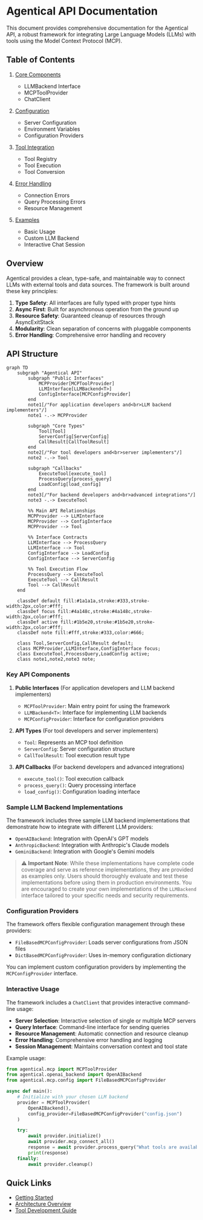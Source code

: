 # Agentical API Documentation

This document provides comprehensive documentation for the Agentical API, a robust framework for integrating Large Language Models (LLMs) with tools using the Model Context Protocol (MCP).

## Table of Contents

1. [Core Components](./core.md)
   - LLMBackend Interface
   - MCPToolProvider
   - ChatClient

2. [Configuration](./configuration.md)
   - Server Configuration
   - Environment Variables
   - Configuration Providers

3. [Tool Integration](./tool_integration.md)
   - Tool Registry
   - Tool Execution
   - Tool Conversion

4. [Error Handling](./error_handling.md)
   - Connection Errors
   - Query Processing Errors
   - Resource Management

5. [Examples](./examples.md)
   - Basic Usage
   - Custom LLM Backend
   - Interactive Chat Session

## Overview

Agentical provides a clean, type-safe, and maintainable way to connect LLMs with external tools and data sources. The framework is built around these key principles:

1. **Type Safety**: All interfaces are fully typed with proper type hints
2. **Async First**: Built for asynchronous operation from the ground up
3. **Resource Safety**: Guaranteed cleanup of resources through AsyncExitStack
4. **Modularity**: Clean separation of concerns with pluggable components
5. **Error Handling**: Comprehensive error handling and recovery

## API Structure

```mermaid
graph TD
    subgraph "Agentical API"
        subgraph "Public Interfaces"
            MCPProvider[MCPToolProvider]
            LLMInterface[LLMBackend<T>]
            ConfigInterface[MCPConfigProvider]
        end
        note1[/"For application developers and<br>LLM backend implementers"/]
        note1 -.-> MCPProvider

        subgraph "Core Types"
            Tool[Tool]
            ServerConfig[ServerConfig]
            CallResult[CallToolResult]
        end
        note2[/"For tool developers and<br>server implementers"/]
        note2 -.-> Tool

        subgraph "Callbacks"
            ExecuteTool[execute_tool]
            ProcessQuery[process_query]
            LoadConfig[load_config]
        end
        note3[/"For backend developers and<br>advanced integrations"/]
        note3 -.-> ExecuteTool

        %% Main API Relationships
        MCPProvider --> LLMInterface
        MCPProvider --> ConfigInterface
        MCPProvider --> Tool

        %% Interface Contracts
        LLMInterface --> ProcessQuery
        LLMInterface --> Tool
        ConfigInterface --> LoadConfig
        ConfigInterface --> ServerConfig

        %% Tool Execution Flow
        ProcessQuery --> ExecuteTool
        ExecuteTool --> CallResult
        Tool --> CallResult
    end

    classDef default fill:#1a1a1a,stroke:#333,stroke-width:2px,color:#fff;
    classDef focus fill:#4a148c,stroke:#4a148c,stroke-width:2px,color:#fff;
    classDef active fill:#1b5e20,stroke:#1b5e20,stroke-width:2px,color:#fff;
    classDef note fill:#fff,stroke:#333,color:#666;

    class Tool,ServerConfig,CallResult default;
    class MCPProvider,LLMInterface,ConfigInterface focus;
    class ExecuteTool,ProcessQuery,LoadConfig active;
    class note1,note2,note3 note;
```

### Key API Components

1. **Public Interfaces** (For application developers and LLM backend implementers)
   - `MCPToolProvider`: Main entry point for using the framework
   - `LLMBackend<T>`: Interface for implementing LLM backends
   - `MCPConfigProvider`: Interface for configuration providers

2. **API Types** (For tool developers and server implementers)
   - `Tool`: Represents an MCP tool definition
   - `ServerConfig`: Server configuration structure
   - `CallToolResult`: Tool execution result type

3. **API Callbacks** (For backend developers and advanced integrations)
   - `execute_tool()`: Tool execution callback
   - `process_query()`: Query processing interface
   - `load_config()`: Configuration loading interface

### Sample LLM Backend Implementations

The framework includes three sample LLM backend implementations that demonstrate how to integrate with different LLM providers:

- `OpenAIBackend`: Integration with OpenAI's GPT models
- `AnthropicBackend`: Integration with Anthropic's Claude models
- `GeminiBackend`: Integration with Google's Gemini models

> **⚠️ Important Note**: While these implementations have complete code coverage and serve as reference implementations, they are provided as examples only. Users should thoroughly evaluate and test these implementations before using them in production environments. You are encouraged to create your own implementations of the `LLMBackend` interface tailored to your specific needs and security requirements.

### Configuration Providers

The framework offers flexible configuration management through these providers:

- `FileBasedMCPConfigProvider`: Loads server configurations from JSON files
- `DictBasedMCPConfigProvider`: Uses in-memory configuration dictionary

You can implement custom configuration providers by implementing the `MCPConfigProvider` interface.

### Interactive Usage

The framework includes a `ChatClient` that provides interactive command-line usage:

- **Server Selection**: Interactive selection of single or multiple MCP servers
- **Query Interface**: Command-line interface for sending queries
- **Resource Management**: Automatic connection and resource cleanup
- **Error Handling**: Comprehensive error handling and logging
- **Session Management**: Maintains conversation context and tool state

Example usage:
```python
from agentical.mcp import MCPToolProvider
from agentical.openai_backend import OpenAIBackend
from agentical.mcp.config import FileBasedMCPConfigProvider

async def main():
    # Initialize with your chosen LLM backend
    provider = MCPToolProvider(
        OpenAIBackend(),
        config_provider=FileBasedMCPConfigProvider("config.json")
    )

    try:
        await provider.initialize()
        await provider.mcp_connect_all()
        response = await provider.process_query("What tools are available?")
        print(response)
    finally:
        await provider.cleanup()
```

## Quick Links

- [Getting Started](../README.md#quick-start)
- [Architecture Overview](../provider_architecture.md)
- [Tool Development Guide](./tool_development.md)